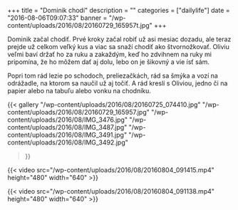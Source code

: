 +++
title = "Dominik chodí"
description = ""
categories = ["dailylife"]
date = "2016-08-06T09:07:33"
banner = "/wp-content/uploads/2016/08/20160729_165957t.jpg"
+++

Dominik začal chodiť. Prvé kroky začal robiť už asi mesiac dozadu, ale teraz prejde už celkom veľký kus a viac sa snaží chodiť ako štvornožkovať. Oliviu veľmi baví držať ho za
ruku a zakaždým, keď ho zdvihnem na ruky mi pripomína, že ho môžem dať aj dolu, lebo on je šikovný
a vie ísť sám.

Popri tom rád lezie po schodoch, preliezačkách, rád sa šmýka a vozí na odrážadle, na ktorom sa
naučil už aj točiť. A rád kreslí s Oliviou, jedno či na papier alebo na tabuľu alebo vonku na
chodníku.

{{< gallery
    "/wp-content/uploads/2016/08/20160725_074410.jpg"
    "/wp-content/uploads/2016/08/20160729_165957.jpg"
    "/wp-content/uploads/2016/08/IMG_3476.jpg"
    "/wp-content/uploads/2016/08/IMG_3487.jpg"
    "/wp-content/uploads/2016/08/IMG_3491.jpg"
    "/wp-content/uploads/2016/08/IMG_3492.jpg"
>}}

{{< video src="/wp-content/uploads/2016/08/20160804_091415.mp4" height="480" width="640" >}}

{{< video src="/wp-content/uploads/2016/08/20160804_091138.mp4" height="480" width="640" >}}
